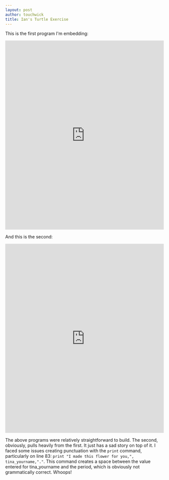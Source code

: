 ```yaml
---
layout: post
author: touchwick
title: Ian's Turtle Exercise
---
```


This is the first program I'm embedding:

  <iframe src="https://trinket.io/embed/python/19de38af1f" width="100%" height="600" frameborder="0" marginwidth="0" marginheight="0" allowfullscreen></iframe>

And this is the second:

  <iframe src="https://trinket.io/embed/python/c78e584bff" width="100%" height="600" frameborder="0" marginwidth="0" marginheight="0" allowfullscreen></iframe>

The above programs were relatively straightforward to build. The second, obviously, pulls heavily from the first. It just has a sad story on top of it. I faced some issues creating punctuation with the ```print``` command, particularly on line 83: ```print "I made this flower for you,", tina_yourname,"."```. This command creates a space between the value entered for tina_yourname and the period, which is obviously not grammatically correct. Whoops!
